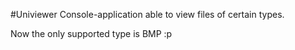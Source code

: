 #Univiewer
Console-application able to view files of certain types.

Now the only supported type is BMP :p
